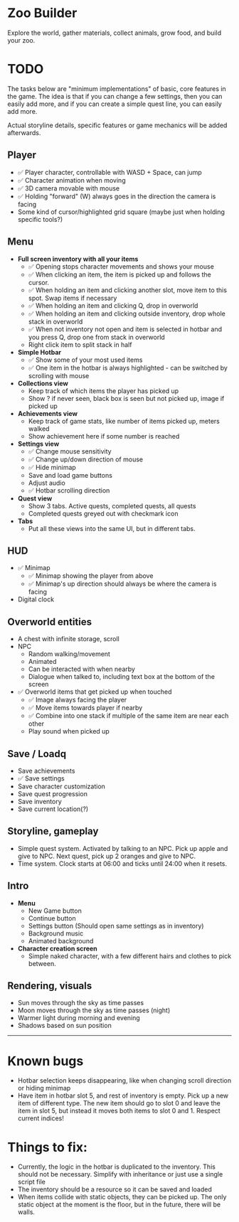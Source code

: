 ﻿# Zoo Builder

Explore the world, gather materials, collect animals, grow food, and build your zoo.

# TODO

The tasks below are "minimum implementations" of basic, core features in the game. The idea is that if you can
change a few settings, then you can easily add more, and if you can create a simple quest line, you can easily
add more.

Actual storyline details, specific features or game mechanics will be added afterwards.

## Player

- ✅ Player character, controllable with WASD + Space, can jump
- ✅ Character animation when moving
- ✅ 3D camera movable with mouse
- ✅ Holding "forward" (W) always goes in the direction the camera is facing
- Some kind of cursor/highlighted grid square (maybe just when holding specific tools?)

## Menu
- **Full screen inventory with all your items**
  - ✅ Opening stops character movements and shows your mouse
  - ✅ When clicking an item, the item is picked up and follows the cursor.
  - ✅ When holding an item and clicking another slot, move item to this spot. Swap items if necessary
  - ✅ When holding an item and clicking Q, drop in overworld
  - ✅ When holding an item and clicking outside inventory, drop whole stack in overworld
  - ✅ When not inventory not open and item is selected in hotbar and you press Q, drop one from stack in overworld
  - Right click item to split stack in half
- **Simple Hotbar**
  - ✅ Show some of your most used items
  - ✅ One item in the hotbar is always highlighted - can be switched by scrolling with mouse
- **Collections view**
  - Keep track of which items the player has picked up
  - Show ? if never seen, black box is seen but not picked up, image if picked up
- **Achievements view**
  - Keep track of game stats, like number of items picked up, meters walked
  - Show achievement here if some number is reached
- **Settings view**
  - ✅ Change mouse sensitivity
  - ✅ Change up/down direction of mouse
  - ✅ Hide minimap
  - Save and load game buttons
  - Adjust audio
  - ✅ Hotbar scrolling direction
- **Quest view**
  - Show 3 tabs. Active quests, completed quests, all quests
  - Completed quests greyed out with checkmark icon
- **Tabs**
  - Put all these views into the same UI, but in different tabs.

## HUD
  - ✅ Minimap
    - ✅ Minimap showing the player from above
    - ✅ Minimap's up direction should always be where the camera is facing
  - Digital clock

## Overworld entities
- A chest with infinite storage, scroll
- NPC
  - Random walking/movement
  - Animated
  - Can be interacted with when nearby
  - Dialogue when talked to, including text box at the bottom of the screen
- ✅ Overworld items that get picked up when touched
  - ✅ Image always facing the player
  - ✅ Move items towards player if nearby
  - ✅ Combine into one stack if multiple of the same item are near each other
  - Play sound when picked up

## Save / Loadq
- Save achievements
- ✅ Save settings
- Save character customization
- Save quest progression
- Save inventory
- Save current location(?)

## Storyline, gameplay
- Simple quest system. Activated by talking to an NPC. Pick up apple and give to NPC. Next quest, pick up 2 oranges and give to NPC.
- Time system. Clock starts at 06:00 and ticks until 24:00 when it resets.

## Intro
- **Menu**
  - New Game button
  - Continue button
  - Settings button (Should open same settings as in inventory)
  - Background music
  - Animated background
- **Character creation screen**
  - Simple naked character, with a few different hairs and clothes to pick between.

## Rendering, visuals
- Sun moves through the sky as time passes
- Moon moves through the sky as time passes (night)
- Warmer light during morning and evening
- Shadows based on sun position

---

# Known bugs
- Hotbar selection keeps disappearing, like when changing scroll direction or hiding minimap
- Have item in hotbar slot 5, and rest of inventory is empty. Pick up a new item of different type. The new item should go to slot 0 and leave the item in slot 5, but instead it moves both items to slot 0 and 1. Respect current indices!

# Things to fix:
- Currently, the logic in the hotbar is duplicated to the inventory. This should not be necessary. Simplify with inheritance or just use a single script file
- The inventory should be a resource so it can be saved and loaded
- When items collide with static objects, they can be picked up. The only static object at the moment is the floor, but in the future, there will be walls.